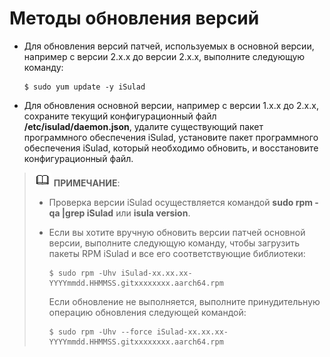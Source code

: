 # Методы обновления версий

- Для обновления версий патчей, используемых в основной версии, например с версии 2.x.x до версии 2.x.x, выполните следующую команду:
  
  ```
  $ sudo yum update -y iSulad
  ```

- Для обновления основной версии, например с версии 1.x.x до 2.x.x, сохраните текущий конфигурационный файл **/etc/isulad/daemon.json**, удалите существующий пакет программного обеспечения iSulad, установите пакет программного обеспечения iSulad, который необходимо обновить, и восстановите конфигурационный файл.

> ![](./public_sys-resources/icon-note.gif) **ПРИМЕЧАНИЕ**:
>
> - Проверка версии iSulad осуществляется командой **sudo rpm -qa \|grep iSulad** или **isula version**.
>
> - Если вы хотите вручную обновить версии патчей основной версии, выполните следующую команду, чтобы загрузить пакеты RPM iSulad и все его соответствующие библиотеки:
>
>   ```
>   $ sudo rpm -Uhv iSulad-xx.xx.xx-YYYYmmdd.HHMMSS.gitxxxxxxxx.aarch64.rpm  
>   ```
>
>   Если обновление не выполняется, выполните принудительную операцию обновления следующей командой:
>
>   ```
>   $ sudo rpm -Uhv --force iSulad-xx.xx.xx-YYYYmmdd.HHMMSS.gitxxxxxxxx.aarch64.rpm  
>   ```
>

